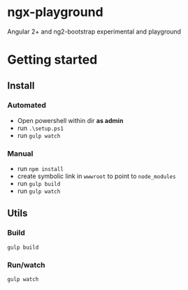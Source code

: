 # ngx-playground
Angular 2+ and ng2-bootstrap experimental and playground

# Getting started

## Install

### Automated
 - Open powershell within dir **as admin**
 - run `.\setup.ps1`
 - run `gulp watch`

### Manual
 - run `npm install`
 - create symbolic link in `wwwroot` to point to `node_modules`
 - run `gulp build`
 - run `gulp watch`


## Utils

### Build

```
gulp build
```

### Run/watch

```
gulp watch
```